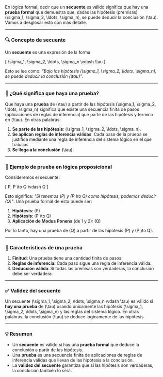 En lógica formal, decir que un **secuente** es válido significa que hay una **prueba formal** que demuestra que, dadas las hipótesis (premisas) \(\sigma_1, \sigma_2, \ldots, \sigma_n\), se puede deducir la conclusión \(\tau\). Vamos a desglosar esto con más detalle.

---

### 🔍 **Concepto de secuente**

Un **secuente** es una expresión de la forma:

\[
\sigma_1, \sigma_2, \ldots, \sigma_n \vdash \tau
\]

Esto se lee como: *"Bajo las hipótesis \(\sigma_1, \sigma_2, \ldots, \sigma_n\), se puede deducir la conclusión \(\tau\)"*.

---

### 📌 **¿Qué significa que haya una prueba?**

Que haya una **prueba** de \(\tau\) a partir de las hipótesis \(\sigma_1, \sigma_2, \ldots, \sigma_n\) significa que existe una secuencia finita de pasos (aplicaciones de reglas de inferencia) que parte de las hipótesis y termina en \(\tau\). En otras palabras:

1. **Se parte de las hipótesis**: \(\sigma_1, \sigma_2, \ldots, \sigma_n\).
2. **Se aplican reglas de inferencia válidas**: Cada paso de la prueba se justifica mediante una regla de inferencia del sistema lógico en el que trabajas.
3. **Se llega a la conclusión** \(\tau\).

---

### 📜 **Ejemplo de prueba en lógica proposicional**

Consideremos el secuente:

\[
P, P \to Q \vdash Q
\]

Esto significa: *"Si tenemos \(P\) y \(P \to Q\) como hipótesis, podemos deducir \(Q\)"*. Una prueba formal de esto puede ser:

1. **Hipótesis**: \(P\)
2. **Hipótesis**: \(P \to Q\)
3. **Aplicación de Modus Ponens** (de 1 y 2): \(Q\)

Por lo tanto, hay una prueba de \(Q\) a partir de las hipótesis \(P\) y \(P \to Q\).

---

### 🧩 **Características de una prueba**

1. **Finitud**: Una prueba tiene una cantidad finita de pasos.
2. **Reglas de inferencia**: Cada paso sigue una regla de inferencia válida.
3. **Deducción válida**: Si todas las premisas son verdaderas, la conclusión debe ser verdadera.

---

### ✅ **Validez del secuente**

Un secuente \(\sigma_1, \sigma_2, \ldots, \sigma_n \vdash \tau\) es válido si **hay una prueba** de \(\tau\) usando únicamente las hipótesis \(\sigma_1, \sigma_2, \ldots, \sigma_n\) y las reglas del sistema lógico. En otras palabras, la conclusión \(\tau\) se deduce lógicamente de las hipótesis.

---

### 💡 **Resumen**

- Un **secuente** es válido si hay una **prueba formal** que deduce la conclusión a partir de las hipótesis.
- Una **prueba** es una secuencia finita de aplicaciones de reglas de inferencia válidas que llevan de las hipótesis a la conclusión.
- La **validez del secuente** garantiza que si las hipótesis son verdaderas, la conclusión también lo será.
